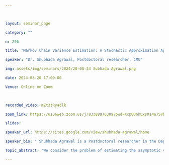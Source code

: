 ```yaml
--- 

  

layout: seminar_page 

category: "" 

n: 206

title: "Markov Chain Variance Estimation: A Stochastic Approximation Approach" 

speaker: "Dr. Shubhada Agrawal, Postdoctoral researcher, CMU"  

img: assets/img/seminars/2024/20-08-24 Subhada Agrawal.png

date: 2024-08-20 17:00:00  

Venue: Online on Zoom

  

recorded_video: mZt3tRyadlk

zoom_link: https://us06web.zoom.us/j/83388976389?pwd=XcpO3GhLxsR14a7SVbPx33HQQa1jbt.1 

slides:  

speaker_url: https://sites.google.com/view/shubhada-agrawal/home

speaker_bio: " Shubhada Agrawal is a Postdoctoral researcher in the Department of Statistics and Data Science at CMU. Before this, she was a postdoctoral fellow in ISyE at Georgia Tech. She completed her  PhD in Computer and Systems Science from TIFR, Mumbai, and her undergraduate degree in Mathematics and Computing from IIT Delhi. Her research interests lie broadly in applied probability and sequential decision-making under uncertainty. "

Topic_abstract: "We consider the problem of estimating the asymptotic variance of a function defined on a Markov chain, an important step for statistical inference of the stationary mean. We design the first recursive estimator that requires O(1) computation at each step, does not require storing any historical samples or any prior knowledge of run-length, and has optimal O(1/n) rate of convergence for the mean-squared error (MSE) with provable finite sample guarantees. Here, n refers to the total number of samples generated. The previously best-known rate of convergence in MSE was O(log n/n), achieved by jackknifed estimators, which also do not enjoy these other desirable properties. Our estimator is based on linear stochastic approximation of an equivalent formulation of the asymptotic variance in terms of the solution of the Poisson equation. We generalize our estimator in several directions, including estimating the covariance matrix for vector-valued functions, estimating the stationary variance of a Markov chain, and approximately estimating the asymptotic variance in settings where the state space of the underlying Markov chain is large. We also show applications of our estimator in average reward reinforcement learning (RL), where we work with asymptotic variance as a risk measure to model safety-critical applications. We design a temporal-difference type algorithm tailored for policy evaluation in this context. We consider both the tabular and linear function approximation settings. Our work paves the way for developing actor-critic style algorithms for variance-constrained RL."

---
```

